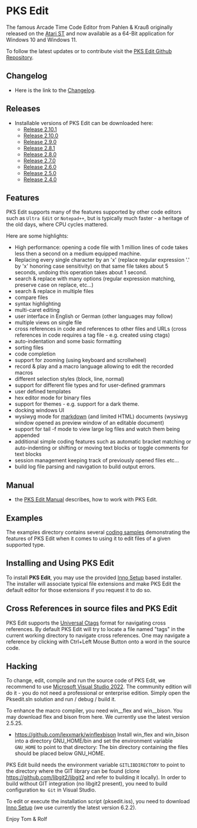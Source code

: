 # PKS Edit

The famous Arcade Time Code Editor from Pahlen & Krauß originally released on the [Atari ST](https://en.wikipedia.org/wiki/Atari_ST)
and now available as a 64-Bit application for Windows 10 and Windows 11.

To follow the latest updates or to contribute visit the [PKS Edit Github Repository](https://github.com/TomKrauss/pks-edit).

## Changelog

-   Here is the link to the [Changelog](doc/CHANGELOG.md).

## Releases

- Installable versions of PKS Edit can be downloaded here:
  - [Release 2.10.1](https://github.com/TomKrauss/pks-edit/releases/tag/v2.10.1)
  - [Release 2.10.0](https://github.com/TomKrauss/pks-edit/releases/tag/v2.10.0)
  - [Release 2.9.0](https://github.com/TomKrauss/pks-edit/releases/tag/v2.9.0)
  - [Release 2.8.1](https://github.com/TomKrauss/pks-edit/releases/tag/v2.8.1)
  - [Release 2.8.0](https://github.com/TomKrauss/pks-edit/releases/tag/v2.8.0)
  - [Release 2.7.0](https://github.com/TomKrauss/pks-edit/releases/tag/v2.7.0)
  - [Release 2.6.0](https://github.com/TomKrauss/pks-edit/releases/tag/v2.6.0)
  - [Release 2.5.0](https://github.com/TomKrauss/pks-edit/releases/tag/v2.5.0)
  - [Release 2.4.0](https://github.com/TomKrauss/pks-edit/releases/tag/v2.4.0)

## Features

PKS Edit supports many of the features supported by other code editors such as `Ultra Edit` or `Notepad++`,
but is typically much faster - a heritage of the old days, where CPU cycles mattered.

Here are some highlights:

- High performance: opening a code file with 1 million lines of code takes less then a second on a medium equipped machine. 
- Replacing every single character by an 'x' (replace regular expression '.' by 'x' honoring case sensitivity) on that same file takes about
  5 seconds, undoing this operation takes about 1 second.
- search & replace with many options (regular expression matching, preserve case on replace, etc...)
- search & replace in multiple files
- compare files
- syntax highlighting
- multi-caret editing
- user interface in English or German (other languages may follow)
- multiple views on single file
- cross references in code and references to other files and URLs (cross references in code requires a tag file - 
e.g. created using ctags)
- auto-indentation and some basic formatting
- sorting files
- code completion
- support for zooming (using keyboard and scrollwheel)
- record & play and a macro language allowing to edit the recorded macros
- different selection styles (block, line, normal)
- support for different file types and for user-defined grammars
- user defined templates
- hex editor mode for binary files
- support for themes - e.g. support for a dark theme.
- docking windows UI
- wysiwyg mode for [markdown](doc/markdown.md) (and limited HTML) documents (wysiwyg window opened as preview window of an editable document)
- support for tail -f mode to view large log files and watch them being appended
- additional simple coding features such as automatic bracket matching or auto-indenting or shifting or moving text blocks 
  or toggle comments for text blocks
- session management keeping track of previously opened files etc...
- build log file parsing and navigation to build output errors.

## Manual

- the [PKS Edit Manual](doc/manual/toc.md) describes, how to work with PKS Edit.

## Examples

The examples directory contains several [coding samples](examples/sample.md) demonstrating the features
of PKS Edit when it comes to using it to edit files of a given supported type.

## Installing and Using PKS Edit

To install **PKS Edit**, you may use the provided [Inno Setup](https://jrsoftware.org/ishelp/index.php) based installer. The
installer will associate typical file extensions and make PKS Edit the default editor for those extensions if you request it
to do so.

## Cross References in source files and PKS Edit

PKS Edit supports the [Universal Ctags](https://docs.ctags.io/en/latest/index.html) format
for navigating cross references. By default PKS Edit will try to locate a file named "tags" in
the current working directory to navigate cross references. One may navigate a reference by
clicking with Ctrl+Left Mouse Button onto a word in the source code.

## Hacking

To change, edit, compile and run the source code of PKS Edit, we recommend to use
[Microsoft Visual Studio 2022](https://visualstudio.microsoft.com/de/vs/). The community
edition will do it - you do not need a professional or enterprise edition. Simply
open the Pksedit.sln solution and run / debug / build it.

To enhance the macro compiler, you need win__flex and win__bison. You may download flex and bison from
here. We currently use the latest version 2.5.25.
- https://github.com/lexxmark/winflexbison
Install win_flex and win_bison into a directory GNU_HOME/bin and set the environment variable `GNU_HOME` to
point to that directory: The bin directory containing the files should be placed below GNU_HOME.

PKS Edit build needs the environment variable `GITLIBDIRECTORY` to point to the directory where the 
GIT library can be found (clone https://github.com/libgit2/libgit2 and refer to building it locally).
In order to build without GIT integration (no libgit2 present), you need to build configuration
`No Git` in Visual Studio.

To edit or execute the installation script (pksedit.iss), you need to download
[Inno Setup](https://jrsoftware.org/ishelp/index.php) (we use currently the latest version 6.2.2).

Enjoy Tom & Rolf
